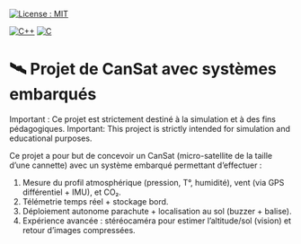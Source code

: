 [![License : MIT](https://img.shields.io/badge/License-MIT-A31F34.svg)](./LICENSE)

[![C++](https://img.shields.io/badge/C++-E31937?style=for-the-badge&logo=c%2B%2B&logoColor=white)](https://isocpp.org) [![C](https://img.shields.io/badge/C-A31F34?style=for-the-badge&logo=c&logoColor=blue)](https://en.cppreference.com/w/c)
# 🛰️ Projet de CanSat avec systèmes embarqués


Important : Ce projet est strictement destiné à la simulation et à des fins pédagogiques. 
Important: This project is strictly intended for simulation and educational purposes.

Ce projet a pour but de concevoir un CanSat (micro-satellite de la taille d’une cannette) avec un système embarqué permettant d’effectuer : 

1.	Mesure du profil atmosphérique (pression, T°, humidité), vent (via GPS différentiel + IMU), et CO₂.
2.	Télémetrie temps réel + stockage bord.
3.	Déploiement autonome parachute + localisation au sol (buzzer + balise).
4.	Expérience avancée : stéréocaméra pour estimer l’altitude/sol (vision) et retour d’images compressées.